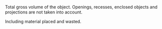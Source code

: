 Total gross volume of the object. Openings, recesses, enclosed objects and projections are not taken into account.


<!-- comment -->


Including material placed and wasted.


